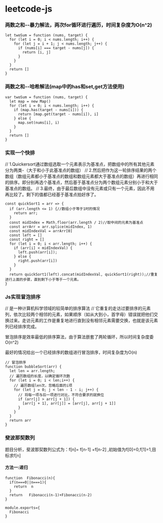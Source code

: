 # leetcode-js

### 两数之和--暴力解法，两次for循环进行遍历，时间复杂度为O(n^2)

```
let twoSum = function (nums, target) {
  for (let i = 0; i < nums.length; i++) {
    for (let j = i + 1; j < nums.length; j++) {
      if (nums[i] === target - nums[j]) {
        return [i, j]
      }
    }
  }
  return []
}
```

### 两数之和--哈希解法(map中的has和set,get方法使用)
<!-- Set类似于数组，但是它里面每一项的值是唯一的，没有重复的值，Set是一个构造函数，用来生成set的数据结构 -->

<!-- Map类似于对象，也是键值对的集合，但是“键”的范围不限制于字符串，各种类型的值（包含对象）都可以当作键。Map 也可以接受一个数组作为参数，数组的成员是一个个表示键值对的数组。注意Map里面也不可以放重复的项。let map = new Map([['js','react']]); -->
```
var twoSum = function (nums, target) {
  let map = new Map()
  for (let i = 0; i < nums.length; i++) {
    if (map.has(target - nums[i])) {
      return [map.get(target - nums[i]), i]
    } else {
      map.set(nums[i], i)
    }
  }
  return []
}
```

### 实现一个快排

// 1.Quickersort通过数组选取一个元素表示为基准点，把数组中的所有其他元素分为两类-（大于和小于此基准点的数组）
// 2.然后把作为这一轮排序结果的两个数组（数组元素都小于基准点的数组和数组元素都大于基准点的数组）再进行相同的排序。即分别再选个基准点，然后基于基准点分为两个数组元素分别小于和大于基准点的数组。
// 3.最终，由于最后数组中没有元素或只有一个元素，因此不用再比较了。剩下的值都已经基于基准点拍好序了。

```
const quickSort1 = arr => {
  if (arr.length <= 1) {//数组小于等于1时的情况
    return arr;
  }
  const midIndex = Math.floor(arr.length / 2)//取中间的元素为基准点
  const arrArr = arr.splice(midIndex, 1)
  const midIndexVal = arrArr[0]
  const left = []
  const right = []
  for (let i = 0; i < arr.length; i++) {
    if (arr[i] < midIndexVal) {
      left.push(arr[i]);
    } else {
      right.push(arr[i])
    }
  }
  return quickSort1(left).concat(midIndexVal, quickSort1(right));//重复进行上面的步骤，直到剩下小于等于一个元素。
}
```

### Js实现冒泡排序
// 是一种计算机科学领域的较简单的排序算法
// 它重复的走访过要排序的元素列，依次比较两个相邻的元素，如果顺序（如从大到小，首字母）错误就把他们交换过来。走访元素的工作是重复地进行直到没有相邻元素需要交换，也就是该元素列已经排序完成。

冒泡排序是效率最低的排序算法，由于算法嵌套了两轮循环，所以时间复杂度委O(n^2)

最好的情况给出一个已经排序的数组进行冒泡排序，时间复杂度为O(n)

```
// 冒泡排序
function bubbleSort(arr) {
  let len = arr.length;
  // 遍历数组的长度，以确定循环次数
  for (let i = 0; i < len;i++) {
    // 遍历数组len次，忽略后面的i项
    for (let j = 0; j < len - 1 - i; j++) {
      // 将每一项与后一项进行对比，不符合要求的就换位
      if (arr[j] > arr[j + 1]) {
        [arr[j + 1], arr[j]] = [arr[j], arr[j + 1]]
      }
    }
  }
  return arr
}
```

###

### 斐波那契数列

题目分析，斐波那契数列公式为：f[n]= f[n-1] +f[n-2] ,初始值为f[0]=0,f[1]=1,目标求f[n]

#### 方法一:递归

```
function  Fibonacci(n){
  if(n===0||n===1){
    return  n 
  }
  return   Fibonacci(n-1)+Fibonacci(n-2)
}

module.exports={
  Fibonacci 
}

```
